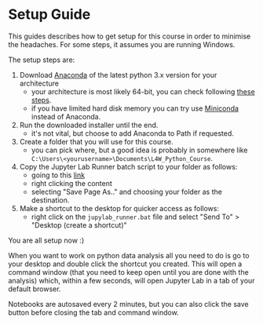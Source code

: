 # Setup Guide
This guides describes how to get setup for this course in order to minimise the headaches. For some steps, it assumes you are running Windows.

The setup steps are:

1. Download [Anaconda](https://www.anaconda.com/distribution/#download-section) of the latest python 3.x version for your architecture
    - your architecture is most likely 64-bit, you can check following [these steps](https://support.microsoft.com/en-gb/help/827218/how-to-determine-whether-a-computer-is-running-a-32-bit-version-or-64).
    - if you have limited hard disk memory you can try use [Miniconda](https://docs.conda.io/en/latest/miniconda.html) instead of Anaconda.
2. Run the downloaded installer until the end.
    - it's not vital, but choose to add Anaconda to Path if requested.
3. Create a folder that you will use for this course.
    - you can pick where, but a good idea is probably in somewhere like ```C:\Users\<yourusername>\Documents\L4W_Python_Course```.
4. Copy the Jupyter Lab Runner batch script to your folder as follows:
    - going to this [link](https://raw.githubusercontent.com/gabrielecalvo/Language4Water/master/other/jupylab_runner.bat)
    - right clicking the content
    - selecting "Save Page As.." and choosing your folder as the destination.
5. Make a shortcut to the desktop for quicker access as follows:
    - right click on the ```jupylab_runner.bat``` file and select "Send To" > "Desktop (create a shortcut)"

You are all setup now :)

When you want to work on python data analysis all you need to do is go to your desktop and double click the shortcut you created. This will open a command window (that you need to keep open until you are done with the analysis) which, within a few seconds, will open Jupyter Lab in a tab of your default browser.

Notebooks are autosaved every 2 minutes, but you can also click the save button before closing the tab and command window.
